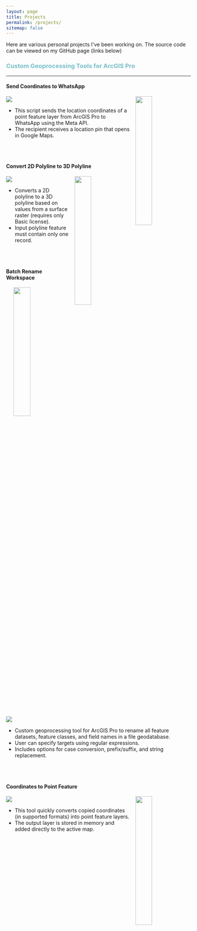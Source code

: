 ```yaml
---
layout: page
title: Projects
permalink: /projects/
sitemap: false
---
```


Here are various personal projects I've been working on. The source code can be viewed on my GitHub page (links below)</a>

<h3 style="color:#77BFC7;font-weight: bold;">Custom Geoprocessing Tools for ArcGIS Pro</h3>

---

#### Send Coordinates to WhatsApp

<img height="30%" width="30%" style="float:right; padding-left:15px;" src="{{ site.baseurl }}/assets/images/whatsapp.PNG" />

<a href="https://github.com/juha-t/send-location-to-whatsapp">
  <img src="https://gh-card.dev/repos/juha-t/send-location-to-whatsapp.svg" />
</a>

<br />

- This script sends the location coordinates of a point feature layer from ArcGIS Pro to WhatsApp using the Meta API.  
- The recipient receives a location pin that opens in Google Maps.

<br /><br />

#### Convert 2D Polyline to 3D Polyline

<img height="30%" width="30%" style="float:right; padding-left:15px;" src="{{ site.baseurl }}/assets/images/polyline.png" />

<a href="https://github.com/juha-t/convert-2d-polyline-to-3d-polyline">
  <img src="https://gh-card.dev/repos/juha-t/convert-2d-polyline-to-3d-polyline.svg" />
</a>

<br />

- Converts a 2D polyline to a 3D polyline based on values from a surface raster (requires only Basic license).  
- Input polyline feature must contain only one record.

<br /><br />

#### Batch Rename Workspace

<img height="30%" width="30%" style="float:right; padding-left:15px;" src="{{ site.baseurl }}/assets/images/rename.PNG" />

<a href="https://github.com/juha-t/batch-rename-workspace">
  <img src="https://gh-card.dev/repos/juha-t/batch-rename-workspace.svg" />
</a>

<br />

- Custom geoprocessing tool for ArcGIS Pro to rename all feature datasets, feature classes, and field names in a file geodatabase.  
- User can specify targets using regular expressions.  
- Includes options for case conversion, prefix/suffix, and string replacement.

<br /><br />

#### Coordinates to Point Feature

<img height="30%" width="30%" style="float:right; padding-left:15px;" src="{{ site.baseurl }}/assets/images/coordinates-to-point.PNG" />

<a href="https://github.com/juha-t/coordinates-to-point-feature">
  <img src="https://gh-card.dev/repos/juha-t/coordinates-to-point-feature.svg" />
</a>

<br />

- This tool quickly converts copied coordinates (in supported formats) into point feature layers.  
- The output layer is stored in memory and added directly to the active map.

<br /><br />
